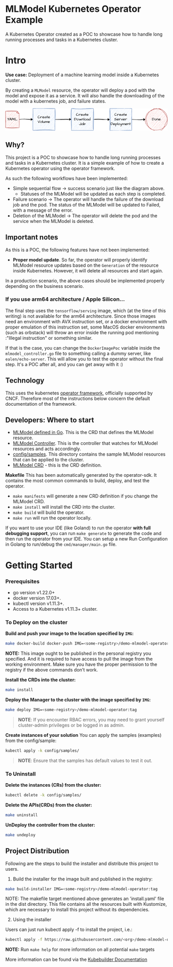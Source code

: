 # MLModel Kubernetes Operator Example
A Kubernetes Operator created as a POC to showcase how to handle long running processes and tasks in a Kubernetes cluster.

# Intro
**Use case:** Deployment of a machine learning model inside a Kubernetes cluster.

By creating a `MLModel` resource, the operator will deploy a pod with the model and expose it as a service. It will also handle the downloading of the model with a kubernetes job, and failure states.

![Operator Diagram](doc/diagram.png)

## Why?
This project is a POC to showcase how to handle long running processes and tasks in a Kubernetes cluster. It is a simple example of how to create a Kubernetes operator using the operator framework.

As such the following workflows have been implemented:
- Simple sequential flow -> success scenario just like the diagram above.
  - Statuses of the MLModel will be updated as each step is completed.
- Failure scenario -> The operator will handle the failure of the download job and the pod. The status of the MLModel will be updated to Failed, with a message of the error.
- Deletion of the MLModel -> The operator will delete the pod and the service when the MLModel is deleted.

## Important notes

As this is a POC, the following features have not been implemented:
- **Proper model update**. So far, the operator will properly identify MLModel resource updates based on the `Generation` of the resource inside Kubernetes. However, it will delete all resources and start again.

In a production scenario, the above cases should be implemented properly depending on the business scenario.

### If you use arm64 architecture / Apple Silicon...

The final step uses the `tensorflow/serving` image, which (at the time of this writing) is not available for the arm64 architecture. Since those images need an environment with AVX instruction set, or a docker environment with proper emulation of this instruction set, some MacOS docker environments (such as orbstack) will throw an error inside the running pod mentioning :"Illegal instruction" or something similar.

If that is the case, you can change the `DockerImagePoc` variable inside the `mlmodel_controller.go` file to something calling a dummy server, like `ealen/echo-server`. This will allow you to test the operator without the final step. It's a POC after all, and you can get away with it :) 

## Technology
This uses the kubernetes [operator framework](https://operatorframework.io/), officially supported by CNCF. Therefore most of the instructions below concern the default documentation of the framework.

## Developers: Where to start
 - [MLModel defined in Go](api/v1beta1/mlmodel_types.go). This is the CRD that defines the MLModel resource.
 - [MLModel Controller](internal/controller/mlmodel_controller.go). This is the controller that watches for MLModel resources and acts accordingly.
- [config/samples](config/samples). This directory contains the sample MLModel resources that can be applied to the cluster.
- [MLModel CRD](config/crd/bases/oda.tmforum.org.oda.tmforum.org_mlmodels.yaml) - this is the CRD definition.

**Makefile**
This has been automatically generated by the operator-sdk. It contains the most common commands to build, deploy, and test the operator.

- `make manifests` will generate a new CRD definition if you change the MLModel CRD.
- `make install` will install the CRD into the cluster.
- `make build` will build the operator.
- `make run` will run the operator locally.

If you want to use your IDE (like Goland) to run the operator **with full debugging support**, you can run `make generate` to generate the code and then run the operator from your IDE. You can setup a new Run Configuration in Golang to run/debug the `cmd/manager/main.go` file.

# Getting Started

### Prerequisites
- go version v1.22.0+
- docker version 17.03+.
- kubectl version v1.11.3+.
- Access to a Kubernetes v1.11.3+ cluster.

### To Deploy on the cluster
**Build and push your image to the location specified by `IMG`:**

```sh
make docker-build docker-push IMG=<some-registry>/demo-mlmodel-operator:tag
```

**NOTE:** This image ought to be published in the personal registry you specified.
And it is required to have access to pull the image from the working environment.
Make sure you have the proper permission to the registry if the above commands don’t work.

**Install the CRDs into the cluster:**

```sh
make install
```

**Deploy the Manager to the cluster with the image specified by `IMG`:**

```sh
make deploy IMG=<some-registry>/demo-mlmodel-operator:tag
```

> **NOTE**: If you encounter RBAC errors, you may need to grant yourself cluster-admin
privileges or be logged in as admin.

**Create instances of your solution**
You can apply the samples (examples) from the config/sample:

```sh
kubectl apply -k config/samples/
```

>**NOTE**: Ensure that the samples has default values to test it out.

### To Uninstall
**Delete the instances (CRs) from the cluster:**

```sh
kubectl delete -k config/samples/
```

**Delete the APIs(CRDs) from the cluster:**

```sh
make uninstall
```

**UnDeploy the controller from the cluster:**

```sh
make undeploy
```

## Project Distribution

Following are the steps to build the installer and distribute this project to users.

1. Build the installer for the image built and published in the registry:

```sh
make build-installer IMG=<some-registry>/demo-mlmodel-operator:tag
```

NOTE: The makefile target mentioned above generates an 'install.yaml'
file in the dist directory. This file contains all the resources built
with Kustomize, which are necessary to install this project without
its dependencies.

2. Using the installer

Users can just run kubectl apply -f <URL for YAML BUNDLE> to install the project, i.e.:

```sh
kubectl apply -f https://raw.githubusercontent.com/<org>/demo-mlmodel-operator/<tag or branch>/dist/install.yaml
```

**NOTE:** Run `make help` for more information on all potential `make` targets

More information can be found via the [Kubebuilder Documentation](https://book.kubebuilder.io/introduction.html)